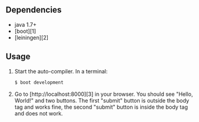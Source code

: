 
## Dependencies

- java 1.7+
- [boot][1]
- [leiningen][2]

## Usage

1. Start the auto-compiler. In a terminal:

    ```bash
    $ boot development
    ```

2. Go to [http://localhost:8000][3] in your browser. You should see "Hello, World!" and two buttons. The first "submit" button is outside the body tag and works fine, the second "submit" button is inside the body tag and does not work.


